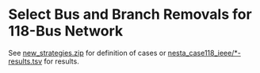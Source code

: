Select Bus and Branch Removals for 118-Bus Network
==================================================

See [new_strategies.zip](new_strategies.zip) for definition of cases or [nesta_case118_ieee/*-results.tsv](nesta_case118_ieee/) for results.
